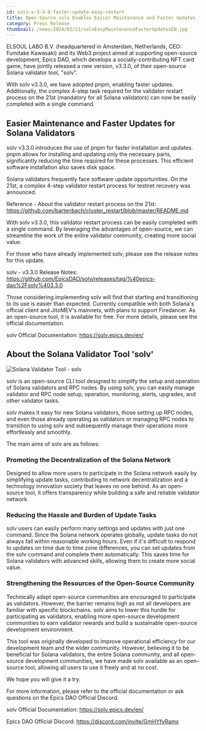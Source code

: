 ```yaml
---
id: solv-v-3-3-0-faster-update-easy-restart
title: Open-Source solv Enables Easier Maintenance and Faster Updates for Solana Validators
category: Press Release
thumbnail: /news/2024/02/21/solvEasyMaintenanceFasterUpdatesEN.jpg
---
```


ELSOUL LABO B.V. (headquartered in Amsterdam, Netherlands, CEO: Fumitake
Kawasaki) and its Web3 project aimed at supporting open-source development,
Epics DAO, which develops a socially-contributing NFT card game, have jointly
released a new version, v3.3.0, of their open-source Solana validator tool,
"solv".

With solv v3.3.0, we have adopted pnpm, enabling faster updates. Additionally,
the complex 4-step task required for the validator restart process on the 21st
(mandatory for all Solana validators) can now be easily completed with a single
command.

## Easier Maintenance and Faster Updates for Solana Validators

solv v3.3.0 introduces the use of pnpm for faster installation and updates. pnpm
allows for installing and updating only the necessary parts, significantly
reducing the time required for these processes. This efficient software
installation also saves disk space.

Solana validators frequently face software update opportunities. On the 21st, a
complex 4-step validator restart process for testnet recovery was announced.

Reference - About the validator restart process on the 21st:
https://github.com/bartenbach/cluster_restart/blob/master/README.md

With solv v3.3.0, this validator restart process can be easily completed with a
single command. By leveraging the advantages of open-source, we can streamline
the work of the entire validator community, creating more social value.

For those who have already implemented solv, please see the release notes for
this update.

solv - v3.3.0 Release Notes:
https://github.com/EpicsDAO/solv/releases/tag/%40epics-dao%2Fsolv%403.3.0

Those considering implementing solv will find that starting and transitioning to
its use is easier than expected. Currently compatible with both Solana's
official client and JitoMEV's mainnets, with plans to support Firedancer. As an
open-source tool, it is available for free. For more details, please see the
official documentation.

solv Official Documentation: https://solv.epics.dev/en/

## About the Solana Validator Tool 'solv'

![Solana Validator Tool - solv](/news/2024/01/23/solv3en.jpg)

solv is an open-source CLI tool designed to simplify the setup and operation of
Solana validators and RPC nodes. By using solv, you can easily manage validator
and RPC node setup, operation, monitoring, alerts, upgrades, and other validator
tasks.

solv makes it easy for new Solana validators, those setting up RPC nodes, and
even those already operating as validators or managing RPC nodes to transition
to using solv and subsequently manage their operations more effortlessly and
smoothly.

The main aims of solv are as follows:

### Promoting the Decentralization of the Solana Network

Designed to allow more users to participate in the Solana network easily by
simplifying update tasks, contributing to network decentralization and a
technology innovation society that leaves no one behind. As an open-source tool,
it offers transparency while building a safe and reliable validator network.

### Reducing the Hassle and Burden of Update Tasks

solv users can easily perform many settings and updates with just one command.
Since the Solana network operates globally, update tasks do not always fall
within reasonable working hours. Even if it's difficult to respond to updates on
time due to time zone differences, you can set updates from the solv command and
complete them automatically. This saves time for Solana validators with advanced
skills, allowing them to create more social value.

### Strengthening the Resources of the Open-Source Community

Technically adept open-source communities are encouraged to participate as
validators. However, the barrier remains high as not all developers are familiar
with specific blockchains. solv aims to lower this hurdle for participating as
validators, enabling more open-source development communities to earn validator
rewards and build a sustainable open-source development environment.

This tool was originally developed to improve operational efficiency for our
development team and the wider community. However, believing it to be beneficial
for Solana validators, the entire Solana community, and all open-source
development communities, we have made solv available as an open-source tool,
allowing all users to use it freely and at no cost.

We hope you will give it a try.

For more information, please refer to the official documentation or ask
questions on the Epics DAO Official Discord.

solv Official Documentation: https://solv.epics.dev/en/

Epics DAO Official Discord: https://discord.com/invite/GmHYfyRamx
